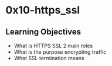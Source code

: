 # 0x10-https_ssl

## Learning Objectives

* What is HTTPS SSL 2 main roles
* What is the purpose encrypting traffic
* What SSL termination means